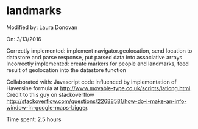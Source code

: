 # landmarks

Modified by: Laura Donovan

On: 3/13/2016

Correctly implemented: implement navigator.geolocation, send location to datastore and parse response, put parsed data into associative arrays
Incorrectly implemented: create markers for people and landmarks, feed result of geolocation into the datastore function

Collaborated with: Javascript code influenced by implementation of Haversine formula at http://www.movable-type.co.uk/scripts/latlong.html. Credit to this guy on stackoverflow http://stackoverflow.com/questions/22688581/how-do-i-make-an-info-window-in-google-maps-bigger. 

Time spent: 2.5 hours